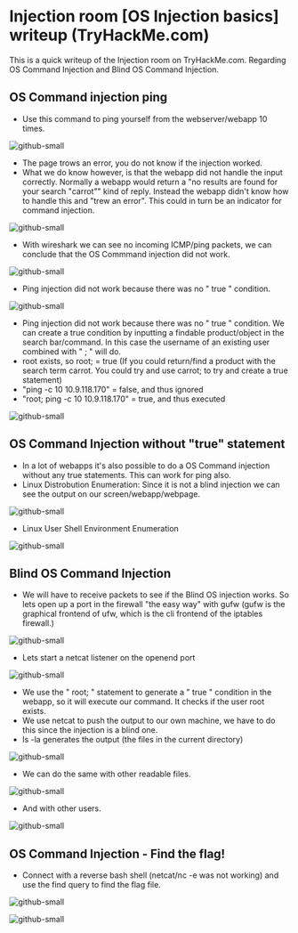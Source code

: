 # Injection room [OS Injection basics] writeup (TryHackMe.com)
This is a quick writeup of the Injection room on TryHackMe.com. Regarding OS Command Injection and Blind OS Command Injection.

## OS Command injection ping
- Use this command to ping yourself from the webserver/webapp 10 times.

![github-small](https://github.com/Slowpoke079/Public-Writeups/blob/main/Injection-box_TryHackMe/Pictures/1.png)

- The page trows an error, you do not know if the injection worked.
- What we do know however, is that the webapp did not handle the input correctly. Normally a webapp would return a "no results are found for your search "carrot"" kind of reply. Instead the webapp didn't know how to handle this and "trew an error". This could in turn be an indicator for command injection.

![github-small](https://github.com/Slowpoke079/Public-Writeups/blob/main/Injection-box_TryHackMe/Pictures/2.png)

- With wireshark we can see no incoming ICMP/ping packets, we can conclude that the OS Commmand injection did not work. 

![github-small](https://github.com/Slowpoke079/Public-Writeups/blob/main/Injection-box_TryHackMe/Pictures/3.png)

- Ping injection did not work because there was no " true " condition. 

![github-small](https://github.com/Slowpoke079/Public-Writeups/blob/main/Injection-box_TryHackMe/Pictures/6.png)

- Ping injection did not work because there was no " true " condition. We can create a true condition by inputting a findable product/object in the search bar/command. In this case the username of an existing user combined with " ; " will do.
- root exists, so root; = true (If you could return/find a product with the search term carrot. You could try and use carrot; to try and create a true statement)
- "ping -c 10 10.9.118.170" = false, and thus ignored
- "root; ping -c 10 10.9.118.170" = true, and thus executed

![github-small](https://github.com/Slowpoke079/Public-Writeups/blob/main/Injection-box_TryHackMe/Pictures/7.png)

## OS Command Injection without "true" statement
- In a lot of webapps it's also possible to do a OS Command injection without any true statements. This can work for ping also.
- Linux Distrobution Enumeration: Since it is not a blind injection we can see the output on our screen/webapp/webpage. 

![github-small](https://github.com/Slowpoke079/Public-Writeups/blob/main/Injection-box_TryHackMe/Pictures/13.png)

- Linux User Shell Environment Enumeration 

![github-small](https://github.com/Slowpoke079/Public-Writeups/blob/main/Injection-box_TryHackMe/Pictures/12.png)

## Blind OS Command Injection
- We will have to receive packets to see if the Blind OS injection works. So lets open up a port in the firewall "the easy way" with gufw (gufw is the graphical frontend of ufw, which is the cli frontend of the iptables firewall.)

![github-small](https://github.com/Slowpoke079/Public-Writeups/blob/main/Injection-box_TryHackMe/Pictures/4.png)

- Lets start a netcat listener on the openend port

![github-small](https://github.com/Slowpoke079/Public-Writeups/blob/main/Injection-box_TryHackMe/Pictures/5.png)

- We use the " root; " statement to generate a " true " condition in the webapp, so it will execute our command. It checks if the user root exists.
- We use netcat to push the output to our own machine, we have to do this since the injection is a blind one.
- ls -la generates the output (the files in the current directory)

![github-small](https://github.com/Slowpoke079/Public-Writeups/blob/main/Injection-box_TryHackMe/Pictures/11.png)

- We can do the same with other readable files. 

![github-small](https://github.com/Slowpoke079/Public-Writeups/blob/main/Injection-box_TryHackMe/Pictures/8.png)

- And with other users.

![github-small](https://github.com/Slowpoke079/Public-Writeups/blob/main/Injection-box_TryHackMe/Pictures/10.png)

## OS Command Injection - Find the flag!
- Connect with a reverse bash shell (netcat/nc -e was not working) and use the find query to find the flag file.

![github-small](https://github.com/Slowpoke079/Public-Writeups/blob/main/Injection-box_TryHackMe/Pictures/14.png)

![github-small](https://github.com/Slowpoke079/Public-Writeups/blob/main/Injection-box_TryHackMe/Pictures/15.png)

